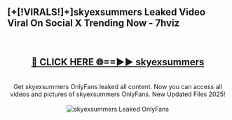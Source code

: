 <h2>[+[!VIRALS!]+]skyexsummers Leaked Video Viral On Social X Trending Now - 7hviz</h2>
<br>
<div align="center">
<h2><a href="https://libra.edu.pl?skyexsummers" rel="nofollow">🔴 CLICK HERE 🌐==►► skyexsummers</a></h2>
<br>
Get skyexsummers OnlyFans leaked all content. Now you can access all videos and pictures of skyexsummers OnlyFans. New Updated Files 2025!
<br>
<br>
<a href="https://libra.edu.pl?skyexsummers" rel="nofollow" data-target="animated-image.originalLink"><img src="https://i.ibb.co.com/WyWwxjT/player-gif2.gif" alt="skyexsummers Leaked OnlyFans" style="max-width: 100%; display: inline-block;" data-target="animated-image.originalImage"></a>
</div>
<br>